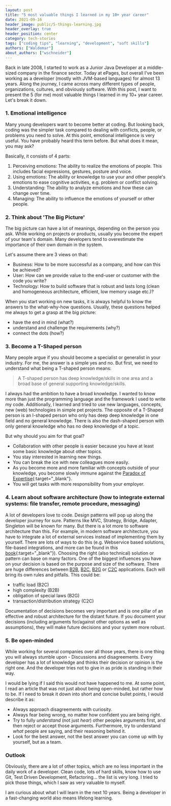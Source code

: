 ```yaml
---
layout: post
title: "5 most valuable things I learned in my 10+ year career"
date: 2021-09-16
header_image: public/5-things-learning.jpg
header_overlay: true
header_position: center
category: tech-stories
tags: ["coding tips", "learning", "development", "soft skills"]
authors: ["Waldemar"]
about_authors: ["wschneider"]
---
```


Back in late 2008, I started to work as a Junior Java Developer at a middle-sized company in the finance sector.
Today at ePages, but overall I've been working as a developer (mostly with JVM-based languages) for almost 13 years.
Along the journey, I came across many different types of people, organizations, cultures, and obviously software.
With this post, I want to present the 5 (for me) most valuable things I learned in my 10+ year career.
Let's break it down.


### 1. Emotional intelligence

Many young developers want to become better at coding.
But looking back, coding was the simpler task compared to dealing with conflicts, people, or problems you need to solve.
At this point, emotional intelligence is very useful.
You have probably heard this term before.
But what does it mean, you may ask?

Basically, it consists of 4 parts:
1. Perceiving emotions: The ability to realize the emotions of people.
This includes facial expressions, gestures, posture and voice.
2. Using emotions: The ability or knowledge to use your and other people's emotions to ease cognitive activities, e.g. problem or conflict solving.
3. Understanding: The ability to analyze emotions and how these can change over time.
4. Managing: The ability to influence the emotions of yourself or other people.



### 2. Think about 'The Big Picture'

The big picture can have a lot of meanings, depending on the person you ask.
While working on projects or products, usually you become the expert of your team's domain.
Many developers tend to overestimate the importance of their own domain in the system.

Let's assume there are 3 views on that:
- Business: How to be more successful as a company, and how can this be achieved?
- User: How can we provide value to the end-user or customer with the code you write?
- Technology: How to build software that is robust and lasts long (clean and homogeneous architecture, efficient, low memory usage etc.)?

When you start working on new tasks, it is always helpful to know the answers to the what-why-how questions.
Usually, these questions helped me always to get a grasp at the big picture:
- have the end in mind (what?)
- understand and challenge the requirements (why?)
- connect the dots (how?)


### 3. Become a T-Shaped person

Many people argue if you should become a specialist or generalist in your industry.
For me, the answer is a simple yes and no. But first, we need to understand what being a T-shaped person means:

> A T-shaped person has deep knowledge/skills in one area and a broad base of general supporting knowledge/skills.

I always had the ambition to have a broad knowledge.
I wanted to know more than just the programming language and the framework I used to write my code.
Additionally, I learned and tried to use new languages, concepts, new (web) technologies in simple pet projects.
The opposite of a T-Shaped person is an I-shaped person who only has deep deep knowledge in one field and no general knowledge.
There is also the dash-shaped person with only general knowledge who has no deep knowledge of a topic.

But why should you aim for that goal?

- Collaboration with other people is easier because you have at least some basic knowledge about other topics.
- You stay interested in learning new things.
- You can break the ice with new colleagues more easily.
- As you become more and more familiar with concepts outside of your knowledge, you become slowly immune against the [Paradox of Expertise](https://www.psychologytoday.com/us/blog/tracking-wonder/201906/the-paradox-expertise){:target="_blank"}.
- You will get tasks with more responsibility from your employer.



### 4. Learn about software architecture (how to integrate external systems: file transfer, remote procedure, messaging)

A lot of developers love to code.
Design patterns will pop up along the developer journey for sure.
Patterns like MVC, Strategy, Bridge, Adapter, Singleton will be known for many.
But there is a lot more to software architecture than this.
For example, in modern software architecture, you have to integrate a lot of external services instead of implementing them by yourself.
There are lots of ways to do this (e.g. Webservice based solutions, file-based integrations, and more can be found in this [book](https://www.amazon.de/Patterns-Enterprise-Application-Architecture-Addison-Wesley-ebook/dp/B008OHVDFM/ref=rvi_1/){:target="_blank"}).
Choosing the right (also technical) solution or pattern can base on many factors.
One of the biggest influences you have on your decision is based on the purpose and size of the software.
There are huge differences between [B2B](https://en.wikipedia.org/wiki/Business-to-business), [B2C](https://en.wikipedia.org/wiki/Direct-to-consumer), [B2G](https://en.wikipedia.org/wiki/Business-to-government) or [C2C](https://en.wikipedia.org/wiki/Customer_to_customer) applications.
Each will bring its own rules and pitfalls.
This could be:

- traffic load (B2C)
- high complexity (B2B)
- obligation of special laws (B2G)
- transaction/distribution strategy (C2C)

Documentation of decisions becomes very important and is one pillar of an effective and robust architecture for the distant future.
If you document your decisions (including arguments for/against other options as well as assumptions), they will make future decisions and your system more robust.

### 5. Be open-minded

While working for several companies over all those years, there is one thing you will always stumble upon - Discussions and disagreements.
Every developer has a lot of knowledge and thinks their decision or opinion is the right one.
And the developer tries not to give in as pride is standing in their way.

I would be lying if I said this would not have happened to me.
At some point, I read an article that was not just about being open-minded, but rather how to be.
If I need to break it down into short and concise bullet points, I would describe it as:

- Always approach disagreements with curiosity.
- Always fear being wrong, no matter how confident you are being right.
- Try to fully *understand* (not just *hear*) other peoples arguments first, and then reject or accept those arguments.
Furthermore, try to understand *what* people are saying, and their reasoning behind it.
- Look for the best answer, not the best answer you can come up with by yourself, but as a team.

### Outlook

Obviously, there are a lot of other topics, which are no less important in the daily work of a developer.
Clean code, lots of hard skills, know how to use Git, Test Driven Development, Refactoring... the list is very long.
I tried to pick those things, which I saw as very valuable to myself.

I am curious about what I will learn in the next 10 years.
Being a developer in a fast-changing world also means lifelong learning.
